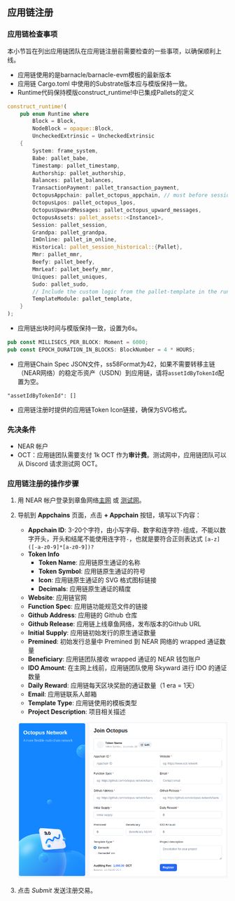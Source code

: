 ## 应用链注册

### 应用链检查事项

本小节旨在列出应用链团队在应用链注册前需要检查的一些事项，以确保顺利上线。

+ 应用链使用的是barnacle/barnacle-evm模板的最新版本
+ 应用链 Cargo.toml 中使用的Substrate版本应与模版保持一致。
+ Runtime代码保持模版construct_runtime!中已集成Pallets的定义

```rust
construct_runtime!(
	pub enum Runtime where
		Block = Block,
		NodeBlock = opaque::Block,
		UncheckedExtrinsic = UncheckedExtrinsic
	{
		System: frame_system,
		Babe: pallet_babe,
		Timestamp: pallet_timestamp,
		Authorship: pallet_authorship,
		Balances: pallet_balances,
		TransactionPayment: pallet_transaction_payment,
		OctopusAppchain: pallet_octopus_appchain, // must before session
		OctopusLpos: pallet_octopus_lpos,
		OctopusUpwardMessages: pallet_octopus_upward_messages,
		OctopusAssets: pallet_assets::<Instance1>,
		Session: pallet_session,
		Grandpa: pallet_grandpa,
		ImOnline: pallet_im_online,
		Historical: pallet_session_historical::{Pallet},
		Mmr: pallet_mmr,
		Beefy: pallet_beefy,
		MmrLeaf: pallet_beefy_mmr,
		Uniques: pallet_uniques,
		Sudo: pallet_sudo,
		// Include the custom logic from the pallet-template in the runtime.
		TemplateModule: pallet_template,
	}
);
```

+ 应用链出块时间与模版保持一致，设置为6s。

```rust
pub const MILLISECS_PER_BLOCK: Moment = 6000;
pub const EPOCH_DURATION_IN_BLOCKS: BlockNumber = 4 * HOURS;
```
+ 应用链Chain Spec JSON文件，ss58Format为42，如果不需要转移主链（NEAR网络）的稳定币资产（USDN）到应用链，请将`assetIdByTokenId`配置为空。

```
"assetIdByTokenId": []
```

+ 应用链注册时提供的应用链Token Icon链接，确保为SVG格式。

### 先决条件

* NEAR 帐户
* OCT：应用链团队需要支付 1k OCT 作为**审计费**。测试网中，应用链团队可以从 Discord 请求测试网 OCT。

### 应用链注册的操作步骤

1. 用 NEAR 帐户登录到章鱼网络[主网](https://mainnet.oct.network) 或 [测试网](https://testnet.oct.network)。
2. 导航到 **Appchains** 页面，点击 **+ Appchain** 按钮，填写以下内容：
    * **Appchain ID**: 3-20个字符，由小写字母、数字和连字符`-`组成，不能以数字开头，开头和结尾不能使用连字符`-`，也就是要符合正则表达式 `[a-z]([-a-z0-9]*[a-z0-9])?`
    * **Token Info**
        - **Token Name**: 应用链原生通证的名称
        - **Token Symbol**: 应用链原生通证的符号
        - **Icon**: 应用链原生通证的 SVG 格式图标链接
        - **Decimals**: 应用链原生通证的精度
    * **Website**: 应用链官网
    * **Function Spec**: 应用链功能规范文件的链接
    * **Github Address**: 应用链的 Github 仓库
    * **Github Release**: 应用链上线章鱼网络，发布版本的Github URL
    * **Initial Supply**: 应用链初始发行的原生通证数量
    * **Premined**: 初始发行总量中 Premined 到 NEAR 网络的 wrapped 通证数量
    * **Beneficiary**: 应用链团队接收 wrapped 通证的 NEAR 钱包账户
    * **IDO Amount**: 在主网上线前，应用链团队使用 Skyward 进行 IDO 的通证数量
    * **Daily Reward**: 应用链每天区块奖励的通证数量（1 era = 1天）
    * **Email**: 应用链联系人邮箱
	* **Template Type**: 应用链使用的模板类型
	* **Project Description**: 项目相关描述

   ![注册截图](../../images/guides/register.png)

3. 点击 *Submit* 发送注册交易。

